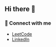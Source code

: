 ## Hi there 👋
### 🔗 Connect with me

- [LeetCode](https://leetcode.com/u/Ritikydv021/)
- [LinkedIn](https://www.linkedin.com/in/ritik-yadav-a64246244)

<!--
**Ritikydv29/Ritikydv29** is a ✨ _special_ ✨ repository because its `README.md` (this file) appears on your GitHub profile.

Here are some ideas to get you started:

- 🔭 I’m currently working on ...
- 🌱 I’m currently learning ...
- 👯 I’m looking to collaborate on ...
- 🤔 I’m looking for help with ...
- 💬 Ask me about ...
- 📫 How to reach me: ...
- 😄 Pronouns: ...
- ⚡ Fun fact: ...
-->
